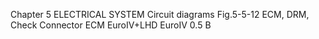 Chapter 5
ELECTRICAL SYSTEM
Circuit diagrams Fig.5-5-12 ECM, DRM, Check Connector
ECM
EuroⅣ+LHD
EuroⅣ 0.5  B